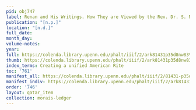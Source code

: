 ```yaml
---
pid: obj747
label: Renan and His Writings. How They are Viewed by the Rev. Dr. S. Morais.
publication: "[n.p.]"
location: "[n.d.]"
full_date:
month_day:
volume-notes:
year:
full: https://colenda.library.upenn.edu/phalt/iiif/2/ark81431p35d8nw83%2FSHA256E-s8809560--93ccf0b5b9d3cb035d2632ec919b926f56e59d556a69411b9c1f583c2c81a3ab.jpeg/full/3500,/0/default.jpg
thumb: https://colenda.library.upenn.edu/phalt/iiif/2/ark81431p35d8nw83%2FSHA256E-s8809560--93ccf0b5b9d3cb035d2632ec919b926f56e59d556a69411b9c1f583c2c81a3ab.jpeg/full/!200,200/0/default.jpg
index_terms: Creating a unified American Rite
toc: '761'
manifest_all: https://colenda.library.upenn.edu/phalt/iiif/2/81431-p35d8nw83/manifest
manifest_indiv: https://colenda.library.upenn.edu/phalt/iiif/2/ark81431p35d8nw83%2FSHA256E-s8809560--93ccf0b5b9d3cb035d2632ec919b926f56e59d556a69411b9c1f583c2c81a3ab.jpeg
order: '746'
layout: qatar_item
collection: morais-ledger
---
```

